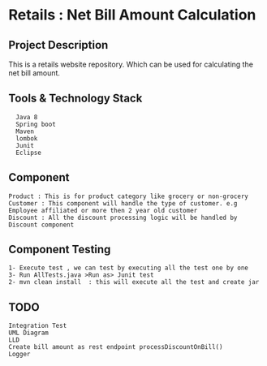 # Retails : Net Bill Amount Calculation

## Project Description
This is a retails website repository. Which can be used for calculating the net bill amount. 


## Tools & Technology Stack

	  Java 8
	  Spring boot
	  Maven
	  lombok
	  Junit
	  Eclipse  
	  

## Component 
	Product : This is for product category like grocery or non-grocery
	Customer : This component will handle the type of customer. e.g Employee affiliated or more then 2 year old customer
	Discount : All the discount processing logic will be handled by Discount component 
	
## Component Testing

	1- Execute test , we can test by executing all the test one by one 
	3- Run AllTests.java >Run as> Junit test
	2- mvn clean install  : this will execute all the test and create jar
	
	
## TODO

	Integration Test
	UML Diagram 
	LLD
	Create bill amount as rest endpoint processDiscountOnBill() 
	Logger 
